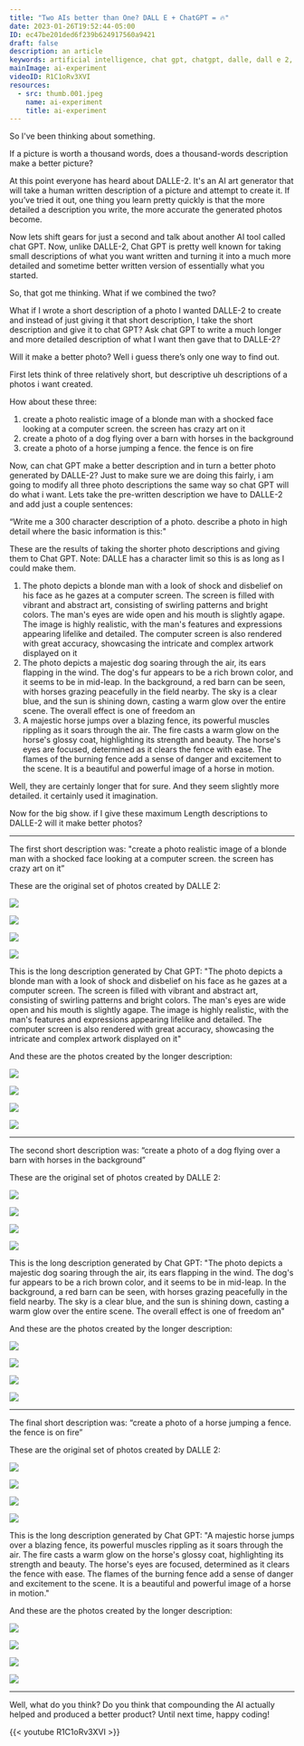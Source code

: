 ```yaml
---
title: "Two AIs better than One? DALL E + ChatGPT = 🔥"
date: 2023-01-26T19:52:44-05:00
ID: ec47be201ded6f239b624917560a9421
draft: false
description: an article
keywords: artificial intelligence, chat gpt, chatgpt, dalle, dall e 2, DALLE-2, DALL E 2 ,AI, Compound AI, AI Expirement, ai photography, ai photo enhancer, ai improvement, high detail, photo creation,comparison, control, experiment, ai, artificial intelligence tutorial, artificial intelligence documentary
mainImage: ai-experiment
videoID: R1C1oRv3XVI
resources:
  - src: thumb.001.jpeg
    name: ai-experiment
    title: ai-experiment
---
```


So I've been thinking about something.

If a picture is worth a thousand words, does a thousand-words description make a better picture?

At this point everyone has heard about DALLE-2. It's an AI art generator that will take a human written description of a picture and attempt to create it. If you’ve tried it out, one thing you learn pretty quickly is that the more detailed a description you write, the more accurate the generated photos become.

Now lets shift gears for just a second and talk about another AI tool called chat GPT. Now, unlike DALLE-2, Chat GPT is pretty well known for taking small descriptions of what you want written and turning it into a much more detailed and sometime better written version of essentially what you started.

So, that got me thinking. What if we combined the two?

What if I wrote a short description of a photo I wanted DALLE-2 to create and instead of just giving it that short description, I take the short description and give it to chat GPT? Ask chat GPT to write a much longer and more detailed description of what I want then gave that to DALLE-2?

Will it make a better photo? Well i guess there’s only one way to find out.

First lets think of three relatively short, but descriptive uh descriptions of a photos i want created.

How about these three:

1. create a photo realistic image of a blonde man with a shocked face looking at a computer screen. the screen has crazy art on it
2. create a photo of a dog flying over a barn with horses in the background
3. create a photo of a horse jumping a fence. the fence is on fire

Now, can chat GPT make a better description and in turn a better photo generated by DALLE-2? Just to make sure we are doing this fairly, i am going to modify all three photo descriptions the same way so chat GPT will do what i want. Lets take the pre-written description we have to DALLE-2 and add just a couple sentences:

“Write me a 300 character description of a photo. describe a photo in high detail where the basic information is this:"

These are the results of taking the shorter photo descriptions and giving them to Chat GPT. Note: DALLE has a character limit so this is as long as I could make them.

1. The photo depicts a blonde man with a look of shock and disbelief on his face as he gazes at a computer screen. The screen is filled with vibrant and abstract art, consisting of swirling patterns and bright colors. The man's eyes are wide open and his mouth is slightly agape. The image is highly realistic, with the man's features and expressions appearing lifelike and detailed. The computer screen is also rendered with great accuracy, showcasing the intricate and complex artwork displayed on it
2. The photo depicts a majestic dog soaring through the air, its ears flapping in the wind. The dog's fur appears to be a rich brown color, and it seems to be in mid-leap. In the background, a red barn can be seen, with horses grazing peacefully in the field nearby. The sky is a clear blue, and the sun is shining down, casting a warm glow over the entire scene. The overall effect is one of freedom an
3. A majestic horse jumps over a blazing fence, its powerful muscles rippling as it soars through the air. The fire casts a warm glow on the horse's glossy coat, highlighting its strength and beauty. The horse's eyes are focused, determined as it clears the fence with ease. The flames of the burning fence add a sense of danger and excitement to the scene. It is a beautiful and powerful image of a horse in motion.

Well, they are certainly longer that for sure. And they seem slightly more detailed. it certainly used it imagination.

Now for the big show. if I give these maximum Length descriptions to DALLE-2 will it make better photos?

<hr/>

The first short description was: "create a photo realistic image of a blonde man with a shocked face looking at a computer screen. the screen has crazy art on it”

These are the original set of photos created by DALLE 2:

![](DALL%C2%B7E%202023-01-19%2000.28.24%20-%20create%20a%20photo%20realistic%20image%20of%20a%20blonde%20man%20with%20a%20shocked%20face%20looking%20at%20a%20computer%20screen.%20the%20screen%20has%20crazy%20art%20on%20it.png)

![](DALL%C2%B7E%202023-01-19%2000.28.28%20-%20create%20a%20photo%20realistic%20image%20of%20a%20blonde%20man%20with%20a%20shocked%20face%20looking%20at%20a%20computer%20screen.%20the%20screen%20has%20crazy%20art%20on%20it.png)

![](DALL%C2%B7E%202023-01-19%2000.28.31%20-%20create%20a%20photo%20realistic%20image%20of%20a%20blonde%20man%20with%20a%20shocked%20face%20looking%20at%20a%20computer%20screen.%20the%20screen%20has%20crazy%20art%20on%20it.png)

![](DALL%C2%B7E%202023-01-19%2000.28.35%20-%20create%20a%20photo%20realistic%20image%20of%20a%20blonde%20man%20with%20a%20shocked%20face%20looking%20at%20a%20computer%20screen.%20the%20screen%20has%20crazy%20art%20on%20it.png)

This is the long description generated by Chat GPT: "The photo depicts a blonde man with a look of shock and disbelief on his face as he gazes at a computer screen. The screen is filled with vibrant and abstract art, consisting of swirling patterns and bright colors. The man's eyes are wide open and his mouth is slightly agape. The image is highly realistic, with the man's features and expressions appearing lifelike and detailed. The computer screen is also rendered with great accuracy, showcasing the intricate and complex artwork displayed on it"

And these are the photos created by the longer description:

![](DALL%C2%B7E%202023-01-19%2000.29.02%20-%20The%20photo%20depicts%20a%20blonde%20man%20with%20a%20look%20of%20shock%20and%20disbelief%20on%20his%20face%20as%20he%20gazes%20at%20a%20computer%20screen.%20The%20screen%20is%20filled%20with%20vibrant%20and%20.png)

![](DALL%C2%B7E%202023-01-19%2000.29.05%20-%20The%20photo%20depicts%20a%20blonde%20man%20with%20a%20look%20of%20shock%20and%20disbelief%20on%20his%20face%20as%20he%20gazes%20at%20a%20computer%20screen.%20The%20screen%20is%20filled%20with%20vibrant%20and%20.png)

![](DALL%C2%B7E%202023-01-19%2000.29.09%20-%20The%20photo%20depicts%20a%20blonde%20man%20with%20a%20look%20of%20shock%20and%20disbelief%20on%20his%20face%20as%20he%20gazes%20at%20a%20computer%20screen.%20The%20screen%20is%20filled%20with%20vibrant%20and%20.png)

![](DALL%C2%B7E%202023-01-19%2000.29.12%20-%20The%20photo%20depicts%20a%20blonde%20man%20with%20a%20look%20of%20shock%20and%20disbelief%20on%20his%20face%20as%20he%20gazes%20at%20a%20computer%20screen.%20The%20screen%20is%20filled%20with%20vibrant%20and%20.png)

<hr/>

The second short description was: “create a photo of a dog flying over a barn with horses in the background”

These are the original set of photos created by DALLE 2:

![](DALL%C2%B7E%202023-01-19%2000.29.42%20-%20create%20a%20photo%20of%20a%20dog%20flying%20over%20a%20barn%20with%20horses%20in%20the%20background.png)

![](DALL%C2%B7E%202023-01-19%2000.29.46%20-%20create%20a%20photo%20of%20a%20dog%20flying%20over%20a%20barn%20with%20horses%20in%20the%20background.png)

![](DALL%C2%B7E%202023-01-19%2000.29.49%20-%20create%20a%20photo%20of%20a%20dog%20flying%20over%20a%20barn%20with%20horses%20in%20the%20background.png)

![](DALL%C2%B7E%202023-01-19%2000.29.52%20-%20create%20a%20photo%20of%20a%20dog%20flying%20over%20a%20barn%20with%20horses%20in%20the%20background.png)

This is the long description generated by Chat GPT: "The photo depicts a majestic dog soaring through the air, its ears flapping in the wind. The dog's fur appears to be a rich brown color, and it seems to be in mid-leap. In the background, a red barn can be seen, with horses grazing peacefully in the field nearby. The sky is a clear blue, and the sun is shining down, casting a warm glow over the entire scene. The overall effect is one of freedom an"

And these are the photos created by the longer description:

![](DALL%C2%B7E%202023-01-19%2000.30.21%20-%20The%20photo%20depicts%20a%20majestic%20dog%20soaring%20through%20the%20air,%20its%20ears%20flapping%20in%20the%20wind.%20The%20dog's%20fur%20appears%20to%20be%20a%20rich%20brown%20color,%20and%20it%20seems%20.png)

![](DALL%C2%B7E%202023-01-19%2000.30.24%20-%20The%20photo%20depicts%20a%20majestic%20dog%20soaring%20through%20the%20air,%20its%20ears%20flapping%20in%20the%20wind.%20The%20dog's%20fur%20appears%20to%20be%20a%20rich%20brown%20color,%20and%20it%20seems%20.png)

![](DALL%C2%B7E%202023-01-19%2000.30.26%20-%20The%20photo%20depicts%20a%20majestic%20dog%20soaring%20through%20the%20air,%20its%20ears%20flapping%20in%20the%20wind.%20The%20dog's%20fur%20appears%20to%20be%20a%20rich%20brown%20color,%20and%20it%20seems%20.png)

![](DALL%C2%B7E%202023-01-19%2000.30.29%20-%20The%20photo%20depicts%20a%20majestic%20dog%20soaring%20through%20the%20air,%20its%20ears%20flapping%20in%20the%20wind.%20The%20dog's%20fur%20appears%20to%20be%20a%20rich%20brown%20color,%20and%20it%20seems%20.png)

<hr/>

The final short description was: “create a photo of a horse jumping a fence. the fence is on fire”

These are the original set of photos created by DALLE 2:

![](DALL%C2%B7E%202023-01-19%2000.32.18%20-%20create%20a%20photo%20of%20a%20horse%20jumping%20a%20fence.%20the%20fence%20is%20on%20fire.png)

![](DALL%C2%B7E%202023-01-19%2000.32.22%20-%20create%20a%20photo%20of%20a%20horse%20jumping%20a%20fence.%20the%20fence%20is%20on%20fire.png)

![](DALL%C2%B7E%202023-01-19%2000.32.25%20-%20create%20a%20photo%20of%20a%20horse%20jumping%20a%20fence.%20the%20fence%20is%20on%20fire.png)

![](DALL%C2%B7E%202023-01-19%2000.32.29%20-%20create%20a%20photo%20of%20a%20horse%20jumping%20a%20fence.%20the%20fence%20is%20on%20fire.png)

This is the long description generated by Chat GPT: "A majestic horse jumps over a blazing fence, its powerful muscles rippling as it soars through the air. The fire casts a warm glow on the horse's glossy coat, highlighting its strength and beauty. The horse's eyes are focused, determined as it clears the fence with ease. The flames of the burning fence add a sense of danger and excitement to the scene. It is a beautiful and powerful image of a horse in motion."

And these are the photos created by the longer description:

![](DALL%C2%B7E%202023-01-19%2000.32.58%20-%20A%20majestic%20horse%20jumps%20over%20a%20blazing%20fence,%20its%20powerful%20muscles%20rippling%20as%20it%20soars%20through%20the%20air.%20The%20fire%20casts%20a%20warm%20glow%20on%20the%20horse's%20glos.png)

![](DALL%C2%B7E%202023-01-19%2000.33.02%20-%20A%20majestic%20horse%20jumps%20over%20a%20blazing%20fence,%20its%20powerful%20muscles%20rippling%20as%20it%20soars%20through%20the%20air.%20The%20fire%20casts%20a%20warm%20glow%20on%20the%20horse's%20glos.png)

![](DALL%C2%B7E%202023-01-19%2000.33.07%20-%20A%20majestic%20horse%20jumps%20over%20a%20blazing%20fence,%20its%20powerful%20muscles%20rippling%20as%20it%20soars%20through%20the%20air.%20The%20fire%20casts%20a%20warm%20glow%20on%20the%20horse's%20glos.png)

![](DALL%C2%B7E%202023-01-19%2000.33.11%20-%20A%20majestic%20horse%20jumps%20over%20a%20blazing%20fence,%20its%20powerful%20muscles%20rippling%20as%20it%20soars%20through%20the%20air.%20The%20fire%20casts%20a%20warm%20glow%20on%20the%20horse's%20glos.png)

<hr/>

Well, what do you think? Do you think that compounding the AI actually helped and produced a better product? Until next time, happy coding!

{{< youtube R1C1oRv3XVI >}}
